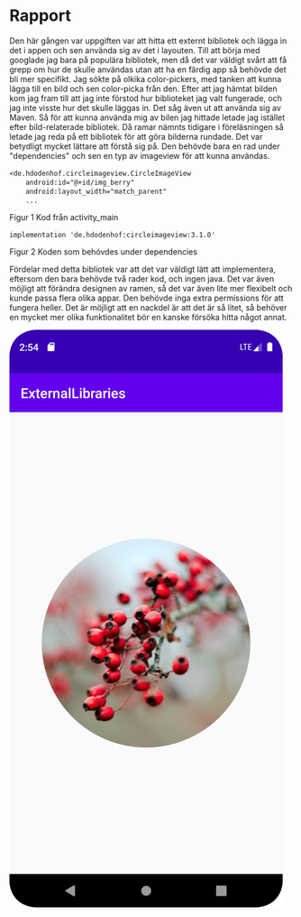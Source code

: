 
# Rapport

Den här gången var uppgiften var att hitta ett externt bibliotek och lägga in det i appen och sen använda sig av det i layouten. 
Till att börja med googlade jag bara på populära bibliotek, men då det var väldigt svårt att få grepp om hur de skulle användas utan att ha en färdig app så behövde det bli mer specifikt. 
Jag sökte på olkika color-pickers, med tanken att kunna lägga till en bild och sen color-picka från den. 
Efter att jag hämtat bilden kom jag fram till att jag inte förstod hur biblioteket jag valt fungerade, och jag inte visste hur det skulle läggas in.
Det såg även ut att använda sig av Maven. 
Så för att kunna använda mig av bilen jag hittade letade jag istället efter bild-relaterade bibliotek. 
Då ramar nämnts tidigare i föreläsningen så letade jag reda på ett bibliotek för att göra bilderna rundade. 
Det var betydligt mycket lättare att förstå sig på. Den behövde bara en rad under "dependencies" och sen en typ av imageview för att kunna användas. 

```
<de.hdodenhof.circleimageview.CircleImageView
    android:id="@+id/img_berry"
    android:layout_width="match_parent"
    ...
```
Figur 1     Kod från activity_main

```
implementation 'de.hdodenhof:circleimageview:3.1.0'
```
Figur 2     Koden som behövdes under dependencies

Fördelar med detta bibliotek var att det var väldigt lätt att implementera, eftersom den bara behövde två rader kod, och ingen java. 
Det var även möjligt att förändra designen av ramen, så det var även lite mer flexibelt och kunde passa flera olika appar.
Den behövde inga extra permissions för att fungera heller. 
Det är möjligt att en nackdel är att det är så litet, så behöver en mycket mer olika funktionalitet bör en kanske försöka hitta något annat.

![](Screenshot.png)